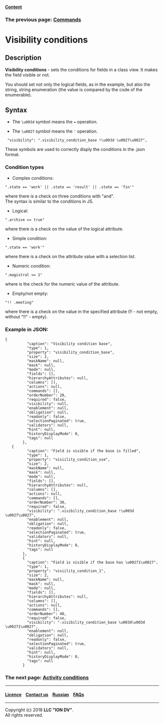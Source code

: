 #### [Content](/docs/en/index.md)

### The previous page: [Commands](/docs/en/2_system_description/metadata_structure/meta_view/commands.md)

# Visibility conditions

## Description

**Visibility conditions** - sets the conditions for fields in a class view. It makes the field visible or not. 

You should set not only the logical fields, as in the example, but also the string, string enumeration (the value is compared by the code of the enumerable). 

 ## Syntax
 
 * The `\u003d` symbol means the `=` operation.
 
 * The `\u0027` symbol means the  `'` operation.
```
 "visibility": ".visibility_condition_base !\u003d \u0027\u0027",
```
These symbols are used to correctly disply the conditions in the .json format.

### Condition types

* Complex conditions:
```
".state == 'work' || .state == 'result' || .state == 'fin'"
```
where there is a check on three conditions with "and".  
The syntax is similar to the conditions in JS.  


* Logical:

```
".archive == true"
```
where there is a check on the value of the logical attribute.

* Simple condition:

```
".state == 'work'"
```
where there is a check on the attribute value with a selection list.

* Numeric condition:

```
".magistral == 1"
```
where is the check for the numeric value of the attribute.

* Empty/not empty:

```
"!! .meeting"
```
where there is a check on the value in the specified attribute (!! - not empty, without "!!" - empty).

### Example in JSON:
```
{
          "caption": "Visibility condition base",
          "type": 1,
          "property": "visibility_condition_base",
          "size": 2,
          "maskName": null,
          "mask": null,
          "mode": null,
          "fields": [],
          "hierarchyAttributes": null,
          "columns": [],
          "actions": null,
          "commands": [],
          "orderNumber": 20,
          "required": false,
          "visibility": null,
          "enablement": null,
          "obligation": null,
          "readonly": false,
          "selectionPaginated": true,
          "validators": null,
          "hint": null,
          "historyDisplayMode": 0,
          "tags": null
        },
   {
          "caption": "Field is visible if the base is filled",
          "type": 1,
          "property": "visiility_condition_use",
          "size": 2,
          "maskName": null,
          "mask": null,
          "mode": null,
          "fields": [],
          "hierarchyAttributes": null,
          "columns": [],
          "actions": null,
          "commands": [],
          "orderNumber": 30,
          "required": false,
          "visibility": ".visibility_condition_base !\u003d \u0027\u0027",
          "enablement": null,
          "obligation": null,
          "readonly": false,
          "selectionPaginated": true,
          "validators": null,
          "hint": null,
          "historyDisplayMode": 0,
          "tags": null
        },
        {
          "caption": "Field is visible if the base has \u00271\u0027",
          "type": 1,
          "property": "visiility_condition_1",
          "size": 2,
          "maskName": null,
          "mask": null,
          "mode": null,
          "fields": [],
          "hierarchyAttributes": null,
          "columns": [],
          "actions": null,
          "commands": [],
          "orderNumber": 40,
          "required": false,
          "visibility": ".visibility_condition_base \u003d\u003d \u00271\u0027",
          "enablement": null,
          "obligation": null,
          "readonly": false,
          "selectionPaginated": true,
          "validators": null,
          "hint": null,
          "historyDisplayMode": 0,
          "tags": null
        }
```

### The next page: [Activity conditions](/docs/en/2_system_description/metadata_structure/meta_view/enablement.md)

--------------------------------------------------------------------------  


 #### [Licence](/LICENCE.md) &ensp;  [Contact us](https://iondv.com) &ensp;  [Russian](/docs/ru/2_system_description/metadata_structure/meta_view/visibility.md)   &ensp; [FAQs](/faqs.md)          



--------------------------------------------------------------------------  

Copyright (c) 2018 **LLC "ION DV"**.  
All rights reserved. 